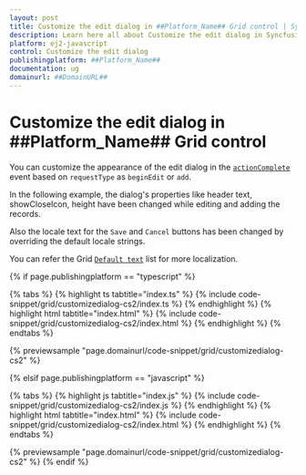```yaml
---
layout: post
title: Customize the edit dialog in ##Platform_Name## Grid control | Syncfusion
description: Learn here all about Customize the edit dialog in Syncfusion ##Platform_Name## Grid control of Syncfusion Essential JS 2 and more.
platform: ej2-javascript
control: Customize the edit dialog 
publishingplatform: ##Platform_Name##
documentation: ug
domainurl: ##DomainURL##
---
```


# Customize the edit dialog in ##Platform_Name## Grid control

You can customize the appearance of the edit dialog in the [`actionComplete`](../../api/grid/#actioncomplete) event based on `requestType` as `beginEdit` or `add`.

In the following example, the dialog's properties like header text, showCloseIcon, height have been changed while editing and adding the records.

Also the locale text for the `Save` and `Cancel` buttons has been changed by overriding the default locale strings.

You can refer the Grid [`Default text`](../global-local) list for more localization.

{% if page.publishingplatform == "typescript" %}

 {% tabs %}
{% highlight ts tabtitle="index.ts" %}
{% include code-snippet/grid/customizedialog-cs2/index.ts %}
{% endhighlight %}
{% highlight html tabtitle="index.html" %}
{% include code-snippet/grid/customizedialog-cs2/index.html %}
{% endhighlight %}
{% endtabs %}
        
{% previewsample "page.domainurl/code-snippet/grid/customizedialog-cs2" %}

{% elsif page.publishingplatform == "javascript" %}

{% tabs %}
{% highlight js tabtitle="index.js" %}
{% include code-snippet/grid/customizedialog-cs2/index.js %}
{% endhighlight %}
{% highlight html tabtitle="index.html" %}
{% include code-snippet/grid/customizedialog-cs2/index.html %}
{% endhighlight %}
{% endtabs %}

{% previewsample "page.domainurl/code-snippet/grid/customizedialog-cs2" %}
{% endif %}
